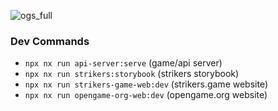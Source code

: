 ![ogs_full](https://github.com/open-game-collective/open-game-system/assets/718391/4983e04f-935b-4ce1-a9aa-750c036a93dd)

### Dev Commands

- `npx nx run api-server:serve` (game/api server)
- `npx nx run strikers:storybook` (strikers storybook)
- `npx nx run strikers-game-web:dev` (strikers.game website)
- `npx nx run opengame-org-web:dev` (opengame.org website)
